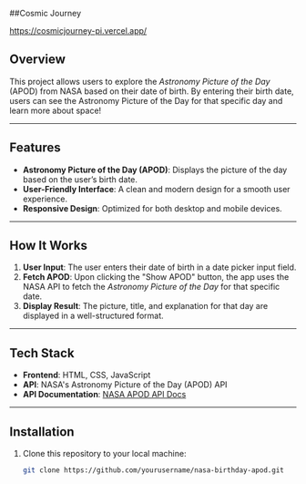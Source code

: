 ##Cosmic Journey

https://cosmicjourney-pi.vercel.app/

## Overview

This project allows users to explore the *Astronomy Picture of the Day* (APOD) from NASA based on their date of birth. By entering their birth date, users can see the Astronomy Picture of the Day for that specific day and learn more about space!

---

## Features

- **Astronomy Picture of the Day (APOD)**: Displays the picture of the day based on the user’s birth date.
- **User-Friendly Interface**: A clean and modern design for a smooth user experience.
- **Responsive Design**: Optimized for both desktop and mobile devices.

---

## How It Works

1. **User Input**: The user enters their date of birth in a date picker input field.
2. **Fetch APOD**: Upon clicking the "Show APOD" button, the app uses the NASA API to fetch the *Astronomy Picture of the Day* for that specific date.
3. **Display Result**: The picture, title, and explanation for that day are displayed in a well-structured format.

---

## Tech Stack

- **Frontend**: HTML, CSS, JavaScript
- **API**: NASA's Astronomy Picture of the Day (APOD) API
- **API Documentation**: [NASA APOD API Docs](https://api.nasa.gov/)

---

## Installation

1. Clone this repository to your local machine:

   ```bash
   git clone https://github.com/yourusername/nasa-birthday-apod.git
